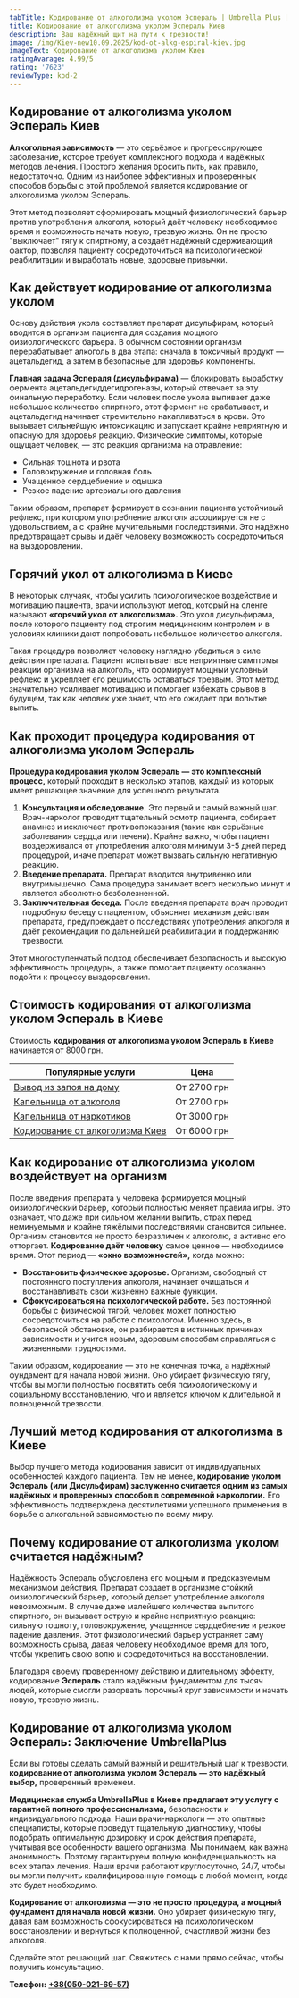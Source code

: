 ```yaml
---
tabTitle: Кодирование от алкоголизма уколом Эспераль | Umbrella Plus | От 8000 грн
title: Кодирование от алкоголизма уколом Эспераль Киев
description: Ваш надёжный щит на пути к трезвости!
image: /img/Kiev-new10.09.2025/kod-ot-alkg-espiral-kiev.jpg
imageText: Кодирование от алкоголизма уколом Киев
ratingAvarage: 4.99/5
rating: '7623'
reviewType: kod-2
---
```


## Кодирование от алкоголизма уколом Эспераль Киев

**Алкогольная зависимость** — это серьёзное и прогрессирующее заболевание, которое требует комплексного подхода и надёжных методов лечения. Простого желания бросить пить, как правило, недостаточно. Одним из наиболее эффективных и проверенных способов борьбы с этой проблемой является кодирование от алкоголизма уколом Эспераль.

Этот метод позволяет сформировать мощный физиологический барьер против употребления алкоголя, который даёт человеку необходимое время и возможность начать новую, трезвую жизнь. Он не просто "выключает" тягу к спиртному, а создаёт надёжный сдерживающий фактор, позволяя пациенту сосредоточиться на психологической реабилитации и выработать новые, здоровые привычки.

## Как действует кодирование от алкоголизма уколом

Основу действия укола составляет препарат дисульфирам, который вводится в организм пациента для создания мощного физиологического барьера. В обычном состоянии организм перерабатывает алкоголь в два этапа: сначала в токсичный продукт — ацетальдегид, а затем в безопасные для здоровья компоненты.

**Главная задача Эспераля (дисульфирама)** — блокировать выработку фермента ацетальдегиддегидрогеназы, который отвечает за эту финальную переработку. Если человек после укола выпивает даже небольшое количество спиртного, этот фермент не срабатывает, и ацетальдегид начинает стремительно накапливаться в крови. Это вызывает сильнейшую интоксикацию и запускает крайне неприятную и опасную для здоровья реакцию. Физические симптомы, которые ощущает человек, — это реакция организма на отравление:

* Сильная тошнота и рвота
* Головокружение и головная боль
* Учащенное сердцебиение и одышка
* Резкое падение артериального давления

Таким образом, препарат формирует в сознании пациента устойчивый рефлекс, при котором употребление алкоголя ассоциируется не с удовольствием, а с крайне мучительными последствиями. Это надёжно предотвращает срывы и даёт человеку возможность сосредоточиться на выздоровлении.

## Горячий укол от алкоголизма в Киеве

В некоторых случаях, чтобы усилить психологическое воздействие и мотивацию пациента, врачи используют метод, который на сленге называют **«горячий укол от алкоголизма».** Это укол дисульфирама, после которого пациенту под строгим медицинским контролем и в условиях клиники дают попробовать небольшое количество алкоголя.

Такая процедура позволяет человеку наглядно убедиться в силе действия препарата. Пациент испытывает все неприятные симптомы реакции организма на алкоголь, что формирует мощный условный рефлекс и укрепляет его решимость оставаться трезвым. Этот метод значительно усиливает мотивацию и помогает избежать срывов в будущем, так как человек уже знает, что его ожидает при попытке выпить.

## Как проходит процедура кодирования от алкоголизма уколом Эспераль

**Процедура кодирования уколом Эспераль — это комплексный процесс,** который проходит в несколько этапов, каждый из которых имеет решающее значение для успешного результата.

1. **Консультация и обследование.** Это первый и самый важный шаг. Врач-нарколог проводит тщательный осмотр пациента, собирает анамнез и исключает противопоказания (такие как серьёзные заболевания сердца или печени). Крайне важно, чтобы пациент воздерживался от употребления алкоголя минимум 3-5 дней перед процедурой, иначе препарат может вызвать сильную негативную реакцию.
2. **Введение препарата.** Препарат вводится внутривенно или внутримышечно. Сама процедура занимает всего несколько минут и является абсолютно безболезненной.
3. **Заключительная беседа.** После введения препарата врач проводит подробную беседу с пациентом, объясняет механизм действия препарата, предупреждает о последствиях употребления алкоголя и даёт рекомендации по дальнейшей реабилитации и поддержанию трезвости.

Этот многоступенчатый подход обеспечивает безопасность и высокую эффективность процедуры, а также помогает пациенту осознанно подойти к процессу выздоровления.

## Стоимость кодирования от алкоголизма уколом Эспераль в Киеве

Стоимость **кодирования от алкоголизма уколом Эспераль в Киеве** начинается от 8000 грн.

| Популярные услуги                                                                                 | Цена        |
| ------------------------------------------------------------------------------------------------- | ----------- |
| [Вывод из запоя на дому](https://umbrella-plus.com.ua/kiev/vivod-iz-zapoia-na-domy-kiev/)         | От 2700 грн |
| [Капельница от алкоголя](https://umbrella-plus.com.ua/kiev/kapelnica_ot_alkogola_na_domy_kiev/)   | От 2700 грн |
| [Капельница от наркотиков](https://umbrella-plus.com.ua/kiev/kapelnica-ot-narkotikov-kiev/)       | От 3000 грн |
| [Кодирование от алкоголизма Киев](https://umbrella-plus.com.ua/kiev/kodirovka-ot-alkogolia-kiev/) | От 6000 грн |

## Как кодирование от алкоголизма уколом воздействует на организм

После введения препарата у человека формируется мощный физиологический барьер, который полностью меняет правила игры. Это означает, что даже при сильном желании выпить, страх перед неминуемыми и крайне тяжёлыми последствиями становится сильнее. Организм становится не просто безразличен к алкоголю, а активно его отторгает. **Кодирование даёт человеку** самое ценное — необходимое время. Этот период — **«окно возможностей»,** когда можно:

* **Восстановить физическое здоровье.** Организм, свободный от постоянного поступления алкоголя, начинает очищаться и восстанавливать свои жизненно важные функции.
* **Сфокусироваться на психологической работе.** Без постоянной борьбы с физической тягой, человек может полностью сосредоточиться на работе с психологом. Именно здесь, в безопасной обстановке, он разбирается в истинных причинах зависимости и учится новым, здоровым способам справляться с жизненными трудностями.

Таким образом, кодирование — это не конечная точка, а надёжный фундамент для начала новой жизни. Оно убирает физическую тягу, чтобы вы могли полностью посвятить себя психологическому и социальному восстановлению, что и является ключом к длительной и полноценной трезвости.

## Лучший метод кодирования от алкоголизма в Киеве

Выбор лучшего метода кодирования зависит от индивидуальных особенностей каждого пациента. Тем не менее, **кодирование уколом Эспераль (или Дисульфирам) заслуженно считается одним из самых надёжных и проверенных способов в современной наркологии.** Его эффективность подтверждена десятилетиями успешного применения в борьбе с алкогольной зависимостью по всему миру.

## Почему кодирование от алкоголизма уколом считается надёжным?

Надёжность Эспераль обусловлена его мощным и предсказуемым механизмом действия. Препарат создает в организме стойкий физиологический барьер, который делает употребление алкоголя невозможным. В случае даже малейшего количества выпитого спиртного, он вызывает острую и крайне неприятную реакцию: сильную тошноту, головокружение, учащенное сердцебиение и резкое падение давления. Этот физиологический барьер устраняет саму возможность срыва, давая человеку необходимое время для того, чтобы укрепить свою волю и сосредоточиться на восстановлении.

Благодаря своему проверенному действию и длительному эффекту, кодирование **Эспераль** стало надёжным фундаментом для тысяч людей, которые смогли разорвать порочный круг зависимости и начать новую, трезвую жизнь.

## Кодирование от алкоголизма уколом Эспераль: Заключение UmbrellaPlus

Если вы готовы сделать самый важный и решительный шаг к трезвости, **кодирование от алкоголизма уколом Эспераль — это надёжный выбор,** проверенный временем.

**Медицинская служба UmbrellaPlus в Киеве предлагает эту услугу с гарантией полного профессионализма,** безопасности и индивидуального подхода. Наши врачи-наркологи — это опытные специалисты, которые проведут тщательную диагностику, чтобы подобрать оптимальную дозировку и срок действия препарата, учитывая все особенности вашего организма. Мы понимаем, как важна анонимность. Поэтому гарантируем полную конфиденциальность на всех этапах лечения. Наши врачи работают круглосуточно, 24/7, чтобы вы могли получить квалифицированную помощь в любой момент, когда это будет необходимо.

**Кодирование от алкоголизма — это не просто процедура, а мощный фундамент для начала новой жизни.** Оно убирает физическую тягу, давая вам возможность сфокусироваться на психологическом восстановлении и вернуться к полноценной, счастливой жизни без алкоголя.

Сделайте этот решающий шаг. Свяжитесь с нами прямо сейчас, чтобы получить консультацию.

**Телефон:** **[+38(050-021-69-57)](tel:0500216957)**
